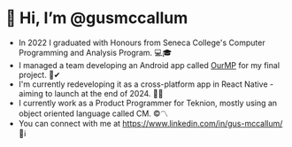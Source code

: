 # 👋 Hi, I’m @gusmccallum
- In 2022 I graduated with Honours from Seneca College's Computer Programming and Analysis Program. 💻🎓
- I managed a team developing an Android app called [OurMP]([https://ourmp.ca/](https://github.com/gusmccallum/ourmp)) for my final project. 📱✔
- I'm currently redeveloping it as a cross-platform app in React Native - aiming to launch at the end of 2024. 📱🆕
- I currently work as a Product Programmer for Teknion, mostly using an object oriented language called CM. ©〽
- You can connect with me at https://www.linkedin.com/in/gus-mccallum/ 👋ℹ


